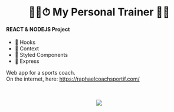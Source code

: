 <h1 align="center">
    🏃‍♀️⏱ My Personal Trainer 💪🥇   
</h1>


#### REACT & NODEJS Project
 
  - 🎣 Hooks 
  - 🧺 Context
  - 💅 Styled Components
  - 💨 Express
  
  Web app for a sports coach.  
  On the internet, here: https://raphaelcoachsportif.com/

<p align="center">
  <br><br>
  <img src="/src/git/my-persononal-trainer-preview.gif" />
  <br><br>
</p>